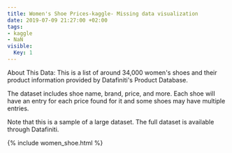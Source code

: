 ```yaml
---
title: Women's Shoe Prices-kaggle- Missing data visualization
date: 2019-07-09 21:27:00 +02:00
tags:
- kaggle
- NaN
visible:
  Key: 1
---
```


About This Data:
This is a list of around 34,000 women's shoes and their product information provided by Datafiniti's Product Database.

The dataset includes shoe name, brand, price, and more. Each shoe will have an entry for each price found for it and some shoes may have multiple entries.

Note that this is a sample of a large dataset. The full dataset is available through Datafiniti.







{% include women_shoe.html %}